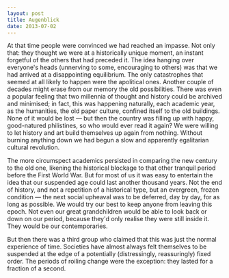 ```yaml
---
layout: post
title: Augenblick
date: 2013-07-02
---
```


At that time people were convinced we had reached an impasse. <!-- more -->Not only that: they thought we were at a historically unique moment, an instant forgetful of the others that had preceded it. The idea hanging over everyone's heads (unnerving to some, encouraging to others) was that we had arrived at a disappointing equilibrium. The only catastrophes that seemed at all likely to happen were the apolitical ones. Another couple of decades might erase from our memory the old possibilities. There was even a popular feeling that two millennia of thought and history could be archived and minimised; in fact, this was happening naturally, each academic year, as the humanities, the old paper culture, confined itself to the old buildings. None of it would be lost — but then the country was filling up with happy, good-natured philistines, so who would ever read it again? We were willing to let history and art build themselves up again from nothing. Without burning anything down we had begun a slow and apparently egalitarian cultural revolution.

The more circumspect academics persisted in comparing the new century to the old one, likening the historical blockage to that other tranquil period before the First World War. But for most of us it was easy to entertain the idea that our suspended age could last another thousand years. Not the end of history, and not a repetition of a historical type, but an evergreen, frozen condition — the next social upheaval was to be deferred, day by day, for as long as possible. We would try our best to keep anyone from leaving this epoch. Not even our great grandchildren would be able to look back or down on our period, because they'd only realise they were still inside it. They would be our contemporaries.

But then there was a third group who claimed that this was just the normal experience of time. Societies have almost always felt themselves to be suspended at the edge of a potentially (distressingly, reassuringly) fixed order. The periods of roiling change were the exception: they lasted for a fraction of a second.